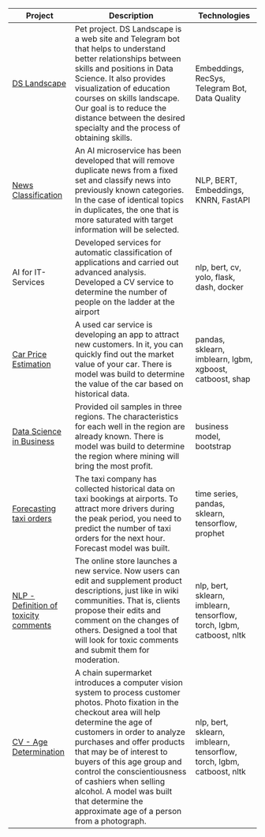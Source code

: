 | Project        | Description   | Technologies                                                                         
| ------------------------------------------------------------ | ------------------------------------------------------------ | ------------------------------------------------------------ | 
| [DS Landscape](https://github.com/uberkinder/DS-landscape) | Pet project. DS Landscape is a web site and Telegram bot that helps to understand better relationships between skills and positions in Data Science. It also provides visualization of education courses on skills landscape. Our goal is to reduce the distance between the desired specialty and the process of obtaining skills.  | Embeddings, RecSys, Telegram Bot, Data Quality |
| [News Classification](https://github.com/dmitrii-naumenko/news-classification/tree/main) | An AI microservice has been developed that will remove duplicate news from a fixed set and classify news into previously known categories. In the case of identical topics in duplicates, the one that is more saturated with target information will be selected.  | NLP, BERT, Embeddings, KNRN, FastAPI |
| AI for IT-Services | Developed services for automatic classification of applications and carried out advanced analysis. Developed a CV service to determine the number of people on the ladder at the airport | nlp, bert, cv, yolo, flask, dash, docker |
| [Car Price Estimation](https://github.com/dmitrii-naumenko/Portfolio/blob/main/Data%20Science/Car%20Price%20Estimation/car_price_estimation.ipynb) | A used car service is developing an app to attract new customers. In it, you can quickly find out the market value of your car. There is model was build to determine the value of the car based on historical data.  | pandas, sklearn, imblearn, lgbm, xgboost, catboost, shap |
| [Data Science in Business](https://github.com/dmitrii-naumenko/Portfolio/blob/main/Data%20Science/Data%20Science%20in%20Business/oil_region.ipynb) | Provided oil samples in three regions. The characteristics for each well in the region are already known. There is model was build to determine the region where mining will bring the most profit.  | business model, bootstrap |
| [Forecasting taxi orders](https://github.com/dmitrii-naumenko/Portfolio/blob/main/Data%20Science/Forecasting%20taxi%20orders/taxi.ipynb) | The taxi company has collected historical data on taxi bookings at airports. To attract more drivers during the peak period, you need to predict the number of taxi orders for the next hour. Forecast model was built.  | time series, pandas, sklearn, tensorflow, prophet |
| [NLP - Definition of toxicity comments](https://github.com/dmitrii-naumenko/Portfolio/blob/main/Data%20Science/NLP/text_toxic_classification.ipynb) | The online store launches a new service. Now users can edit and supplement product descriptions, just like in wiki communities. That is, clients propose their edits and comment on the changes of others. Designed a tool that will look for toxic comments and submit them for moderation.  | nlp, bert, sklearn, imblearn, tensorflow, torch, lgbm, catboost, nltk |
| [CV - Age Determination](https://github.com/dmitrii-naumenko/Portfolio/blob/main/Data%20Science/CV/age_determination.ipynb) | A chain supermarket introduces a computer vision system to process customer photos. Photo fixation in the checkout area will help determine the age of customers in order to analyze purchases and offer products that may be of interest to buyers of this age group and control the conscientiousness of cashiers when selling alcohol. A model was built that determine the approximate age of a person from a photograph.  | nlp, bert, sklearn, imblearn, tensorflow, torch, lgbm, catboost, nltk |



